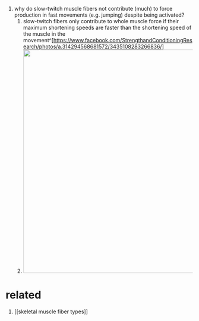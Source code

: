 1. why do slow-twitch muscle fibers not contribute (much) to force production in fast movements (e.g. jumping) despite being activated?
	1. slow-twitch fibers only contribute to whole muscle force if their maximum shortening speeds are faster than the shortening speed of the muscle in the movement^[https://www.facebook.com/StrengthandConditioningResearch/photos/a.314294568681572/3435108283266836/]
	2. <img src="https://z-p3-scontent-ams4-1.xx.fbcdn.net/v/t1.0-9/146742151_3435108286600169_4789081984529906132_n.png?_nc_cat=100&ccb=2&_nc_sid=2c4854&_nc_ohc=K8oLjYlHW-QAX9xBK03&_nc_ht=z-p3-scontent-ams4-1.xx&oh=a32eb3cbd04b9cf8dac9fe09932b005d&oe=6042BF93" width="600" />

# related
1. [[skeletal muscle fiber types]]